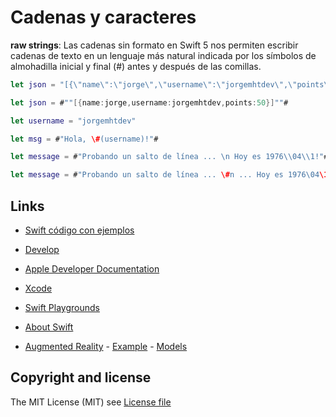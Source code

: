 # Cadenas y caracteres

**raw strings**: Las cadenas sin formato en Swift 5 nos permiten escribir cadenas de texto en un lenguaje más natural indicada por los símbolos de almohadilla inicial y final (#) antes y después de las comillas.

```swift
let json = "[{\"name\":\"jorge\",\"username\":\"jorgemhtdev\",\"points\":50}]"

let json = #""[{name:jorge,username:jorgemhtdev,points:50}]""#

let username = "jorgemhtdev"

let msg = #"Hola, \#(username)!"#

let message = #"Probando un salto de línea ... \n Hoy es 1976\\04\\1!"#

let message = #"Probando un salto de línea ... \#n ... Hoy es 1976\04\1!"#

```

## Links

- [Swift código con ejemplos](https://github.com/jorgemhtdev/Swift-Playgrounds)

- [Develop](https://developer.apple.com/develop/)

- [Apple Developer Documentation](https://developer.apple.com/documentation)

- [Xcode](https://developer.apple.com/xcode/)

- [Swift Playgrounds](https://www.apple.com/swift/playgrounds/)

- [About Swift](https://docs.swift.org/swift-book/)

- [Augmented Reality](https://developer.apple.com/augmented-reality/) - [Example](https://github.com/jorgemht/Swift/tree/master/Examples/ExampleAR) - [Models](https://developer.apple.com/augmented-reality/quick-look/)  


## Copyright and license

The MIT License (MIT) see [License file](https://github.com/jorgemht/SkiaSharpXF/blob/master/LICENSE)
